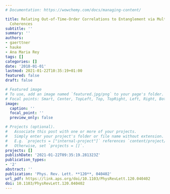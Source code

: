 ```yaml
---
# Documentation: https://wowchemy.com/docs/managing-content/

title: Relating Out-of-Time-Order Correlations to Entanglement via Multiple-Quantum
  Coherences
subtitle: ''
summary: ''
authors:
- gaerttner
- hauke
- Ana Maria Rey
tags: []
categories: []
date: '2018-01-01'
lastmod: 2021-01-22T10:35:19+01:00
featured: false
draft: false

# Featured image
# To use, add an image named `featured.jpg/png` to your page's folder.
# Focal points: Smart, Center, TopLeft, Top, TopRight, Left, Right, BottomLeft, Bottom, BottomRight.
image:
  caption: ''
  focal_point: ''
  preview_only: false

# Projects (optional).
#   Associate this post with one or more of your projects.
#   Simply enter your project's folder or file name without extension.
#   E.g. `projects = ["internal-project"]` references `content/project/deep-learning/index.md`.
#   Otherwise, set `projects = []`.
projects: []
publishDate: '2021-01-22T09:35:19.281323Z'
publication_types:
- '2'
abstract: ''
publication: 'Phys. Rev. Lett. **120**, 040402'
url_pdf: https://link.aps.org/doi/10.1103/PhysRevLett.120.040402
doi: 10.1103/PhysRevLett.120.040402
---
```

